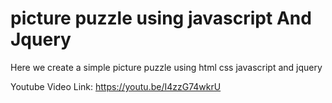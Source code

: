 # picture puzzle using javascript And Jquery

Here we create a simple picture puzzle using html css javascript and jquery

Youtube Video Link: https://youtu.be/I4zzG74wkrU
